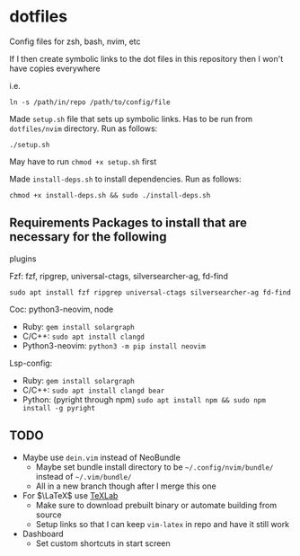 # dotfiles
Config files for zsh, bash, nvim, etc

If I then create symbolic links to the dot files in this repository then I
won't have copies everywhere

i.e.

    ln -s /path/in/repo /path/to/config/file

Made `setup.sh` file that sets up symbolic links. Has to be run from
`dotfiles/nvim` directory. Run as follows:

    ./setup.sh

May have to run `chmod +x setup.sh` first

Made `install-deps.sh` to install dependencies. Run as follows:

    chmod +x install-deps.sh && sudo ./install-deps.sh

## Requirements Packages to install that are necessary for the following
plugins

Fzf: fzf, ripgrep, universal-ctags, silversearcher-ag, fd-find

    sudo apt install fzf ripgrep universal-ctags silversearcher-ag fd-find

Coc: python3-neovim, node
- Ruby: `gem install solargraph`
- C/C++: `sudo apt install clangd`
- Python3-neovim: `python3 -m pip install neovim`

Lsp-config:
- Ruby: `gem install solargraph`
- C/C++: `sudo apt install clangd bear`
- Python: (pyright through npm) `sudo apt install npm && sudo npm install -g
  pyright`

## TODO
- Maybe use `dein.vim` instead of NeoBundle
    - Maybe set bundle install directory to be `~/.config/nvim/bundle/` instead
      of `~/.vim/bundle/`
    - All in a new branch though after I merge this one
- For $\LaTeX$ use [TeXLab](https://github.com/latex-lsp/texlab)
    - Make sure to download prebuilt binary or automate building from source
    - Setup links so that I can keep `vim-latex` in repo and have it still work
- Dashboard
    - Set custom shortcuts in start screen
